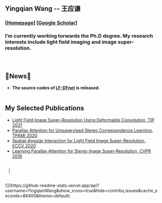 ## Yingqian Wang -- 王应谦
### [[Homepage](https://yingqianwang.github.io/)] [[Google Scholar](https://scholar.google.com/citations?user=tBA4alMAAAAJ&hl=en)]

### I’m currently working torwards the Ph.D degree. My research interests include light field imaging and image super-resolution.<br><br><br>

## 🌱News🌱 
- **The source codes of [LF-DFnet](https://github.com/cszn/BSRNet) is released.**<br><br>

## My Selected Publications

- [Light Field Image Super-Resolution Using Deformable Convolution, TIP 2021](https://ieeexplore.ieee.org/stamp/stamp.jsp?tp=&arnumber=9286855)
- [Parallax Attention for Unsupervised Stereo Correspondence Learning, TPAMI 2020](https://arxiv.org/pdf/2009.08250.pdf)
- [Spatial-Angular Interaction for Light Field Image Super-Resolution, ECCV 2020](https://arxiv.org/pdf/1912.07849.pdf)
- [Learning Parallax Attention for Stereo Image Super-Resolution, CVPR 2019](openaccess.thecvf.com/content_CVPR_2019/papers/Wang_Learning_Parallax_Attention_for_Stereo_Image_Super-Resolution_CVPR_2019_paper.pdf)
<br><br>

<a href="https://github.com/YingqianWang/LF-InterNet"><img src="https://github-readme-stats.vercel.app/api/pin/?username=YingqianWang&repo=LF-InterNet&cache_seconds=10&theme=buefy" alt="" /></a>
<a href="https://github.com/YingqianWang/LF-DFnet"><img src="https://github-readme-stats.vercel.app/api/pin/?username=YingqianWang&repo=LF-DFnet&cache_seconds=5&theme=vue" alt=""/></a>
<a href="https://github.com/YingqianWang/iPASSR"><img src="https://github-readme-stats.vercel.app/api/pin/?username=YingqianWang&repo=iPASSR&cache_seconds=10&theme=flag-india" alt=""/></a>
<a href="https://github.com/LongguangWang/PAM"><img src="https://github-readme-stats.vercel.app/api/pin/?username=LongguangWang&repo=PAM&cache_seconds=10&theme=default" alt=""/></a>|
<a href="https://github.com/LongguangWang/PASSRnet"><img src="https://github-readme-stats.vercel.app/api/pin/?username=LongguangWang&repo=PASSRnet&cache_seconds=10&theme=default" alt=""/></a>
<a href="https://github.com/XinyiYing/D3Dnet"><img src="https://github-readme-stats.vercel.app/api/pin/?username=XinyiYing&repo=D3Dnet&cache_seconds=10&theme=default" alt="" /></a>

<!--
<a href="https://github.com/LongguangWang/SMSR"><img src="https://github-readme-stats.vercel.app/api/pin/?username=LongguangWang&repo=SMSR&cache_seconds=10&theme=default" alt=""  /></a>
<a href="https://github.com/LongguangWang/Scale-Arbitrary-SR"><img src="https://github-readme-stats.vercel.app/api/pin/?username=LongguangWang&repo=Scale-Arbitrary-SR&cache_seconds=10&theme=default" alt=""  /></a>

-->
<br>
![](https://github-readme-stats.vercel.app/api?username=YingqianWang&show_icons=true&hide=contribs,issues&cache_seconds=86400&theme=default)




